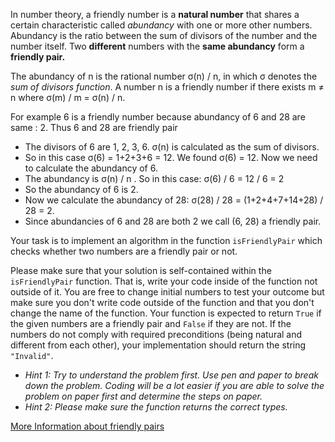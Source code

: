In number theory, a friendly number is a **natural number** that shares a certain characteristic called _abundancy_ with one or more other numbers. Abundancy is the ratio between the sum of divisors of the number and the number itself. Two **different** numbers with the **same abundancy** form a **friendly pair.**

The abundancy of n is the rational number σ(n) / n, in which σ denotes the _sum of divisors function_. A number n is a friendly number if there exists m ≠ n where σ(m) / m = σ(n) / n.

For example 6 is a friendly number because abundancy of 6 and 28 are same : 2. Thus 6 and 28 are friendly pair

- The divisors of 6 are 1, 2, 3, 6. σ(n) is calculated as the sum of divisors.
- So in this case σ(6) = 1+2+3+6 = 12. We found σ(6) = 12. Now we need to calculate the abundancy of 6.
- The abundancy is σ(n) / n . So in this case: σ(6) / 6 = 12 / 6 = 2
- So the abundancy of 6 is 2.
- Now we calculate the abundancy of 28: σ(28) / 28 = (1+2+4+7+14+28) / 28 = 2.
- Since abundancies of 6 and 28 are both 2 we call (6, 28) a friendly pair.

Your task is to implement an algorithm in the function `isFriendlyPair` which checks whether two numbers are a friendly pair or not.

Please make sure that your solution is self-contained within the `isFriendlyPair` function. That is, write your code inside of the function not outside of it. You are free to change initial numbers to test your outcome but make sure you don't write code outside of the function and that you don't change the name of the function. Your function is expected to return `True` if the given numbers are a friendly pair and `False` if they are not. If the numbers do not comply with required preconditions (being natural and different from each other), your implementation should return the string `"Invalid"`.

- _Hint 1: Try to understand the problem first. Use pen and paper to break down the problem. Coding will be a lot easier if you are able to solve the problem on paper first and determine the steps on paper._
- _Hint 2: Please make sure the function returns the correct types._

[More Information about friendly pairs](https://sites.google.com/site/mathematicsmiscellany/very-special-numbers)
